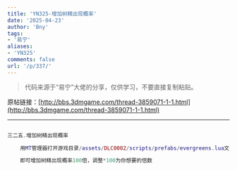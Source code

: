 ```yaml
---
title: 'YN325-增加树精出现概率'
date: '2025-04-23'
author: 'Bny'
tags:
- '易宁'
aliases:
- 'YN325'
comments: false
url: '/p/337/'
---
```


> 代码来源于“易宁”大佬的分享，仅供学习，不要直接复制粘贴。

原帖链接：[http://bbs.3dmgame.com/thread-3859071-1-1.html](http://bbs.3dmgame.com/thread-3859071-1-1.html)

---

```lua  

三二五.增加树精出现概率

	用MT管理器打开游戏目录/assets/DLC0002/scripts/prefabs/evergreens.lua文件，将if math.random() <= TUNING.LEIF_PERCENT_CHANCE then替换为if math.random() <= TUNING.LEIF_PERCENT_CHANCE*100 then

	即可增加树精出现概率100倍，调整*100为你想要的倍数

```  

